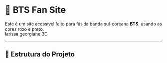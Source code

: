 # 💜 BTS Fan Site

Este é um site acessível feito para fãs da banda sul-coreana **BTS**, usando as cores roxo e preto.  
larissa georgiane 3C

---

## 📁 Estrutura do Projeto

